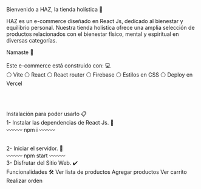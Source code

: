 Bienvenido a HAZ, la tienda holística 🌿

HAZ es un e-commerce diseñado en React Js, dedicado al bienestar y equilibrio personal. Nuestra tienda holística ofrece una amplia selección de productos relacionados con el bienestar físico, mental y espiritual en diversas categorías.

Namaste 🙏
<br><br>
Este e-commerce está construido con: 💻
<br>
⚪ Vite
⚪ React
⚪ React router
⚪ Firebase
⚪ Estilos en CSS
⚪ Deploy en Vercel

<br><br>

Instalación para poder usarlo 📋
<br>
1- Instalar las dependencias de React Js. 🔧
<br>
〰️〰️〰️
npm i
〰️〰️〰️

<br>
2- Iniciar el servidor. 🚀
<br>
〰️〰️〰️
npm start
〰️〰️〰️

<br>
3- Disfrutar del Sitio Web. ✔️
<br>
Funcionalidades 🛠️
Ver lista de productos
Agregar productos 
Ver carrito
Realizar orden 

<br>